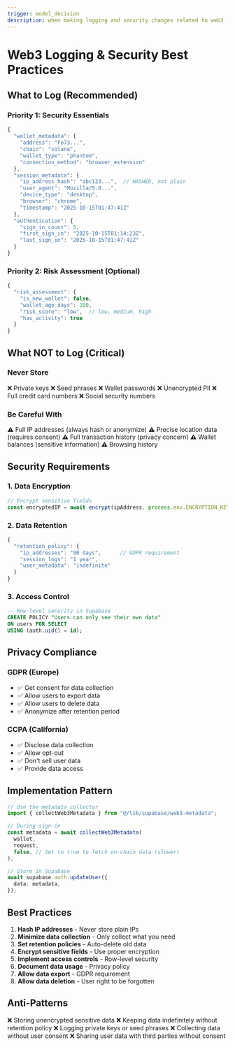 ```yaml
---
trigger: model_decision
description: when making logging and security changes related to web3
---
```


# Web3 Logging & Security Best Practices

## What to Log (Recommended)

### Priority 1: Security Essentials

```typescript
{
  "wallet_metadata": {
    "address": "Fo73...",
    "chain": "solana",
    "wallet_type": "phantom",
    "connection_method": "browser_extension"
  },
  "session_metadata": {
    "ip_address_hash": "abc123...",  // HASHED, not plain
    "user_agent": "Mozilla/5.0...",
    "device_type": "desktop",
    "browser": "chrome",
    "timestamp": "2025-10-15T01:47:41Z"
  },
  "authentication": {
    "sign_in_count": 5,
    "first_sign_in": "2025-10-15T01:14:23Z",
    "last_sign_in": "2025-10-15T01:47:41Z"
  }
}
```

### Priority 2: Risk Assessment (Optional)

```typescript
{
  "risk_assessment": {
    "is_new_wallet": false,
    "wallet_age_days": 280,
    "risk_score": "low",  // low, medium, high
    "has_activity": true
  }
}
```

## What NOT to Log (Critical)

### Never Store

❌ Private keys
❌ Seed phrases
❌ Wallet passwords
❌ Unencrypted PII
❌ Full credit card numbers
❌ Social security numbers

### Be Careful With

⚠️ Full IP addresses (always hash or anonymize)
⚠️ Precise location data (requires consent)
⚠️ Full transaction history (privacy concern)
⚠️ Wallet balances (sensitive information)
⚠️ Browsing history

## Security Requirements

### 1. Data Encryption

```typescript
// Encrypt sensitive fields
const encryptedIP = await encrypt(ipAddress, process.env.ENCRYPTION_KEY);
```

### 2. Data Retention

```typescript
{
  "retention_policy": {
    "ip_addresses": "90 days",      // GDPR requirement
    "session_logs": "1 year",
    "user_metadata": "indefinite"
  }
}
```

### 3. Access Control

```sql
-- Row-level security in Supabase
CREATE POLICY "Users can only see their own data"
ON users FOR SELECT
USING (auth.uid() = id);
```

## Privacy Compliance

### GDPR (Europe)

- ✅ Get consent for data collection
- ✅ Allow users to export data
- ✅ Allow users to delete data
- ✅ Anonymize after retention period

### CCPA (California)

- ✅ Disclose data collection
- ✅ Allow opt-out
- ✅ Don't sell user data
- ✅ Provide data access

## Implementation Pattern

```typescript
// Use the metadata collector
import { collectWeb3Metadata } from "@/lib/supabase/web3-metadata";

// During sign-in
const metadata = await collectWeb3Metadata(
  wallet,
  request,
  false, // Set to true to fetch on-chain data (slower)
);

// Store in Supabase
await supabase.auth.updateUser({
  data: metadata,
});
```

## Best Practices

1. **Hash IP addresses** - Never store plain IPs
2. **Minimize data collection** - Only collect what you need
3. **Set retention policies** - Auto-delete old data
4. **Encrypt sensitive fields** - Use proper encryption
5. **Implement access controls** - Row-level security
6. **Document data usage** - Privacy policy
7. **Allow data export** - GDPR requirement
8. **Allow data deletion** - User right to be forgotten

## Anti-Patterns

❌ Storing unencrypted sensitive data
❌ Keeping data indefinitely without retention policy
❌ Logging private keys or seed phrases
❌ Collecting data without user consent
❌ Sharing user data with third parties without consent
